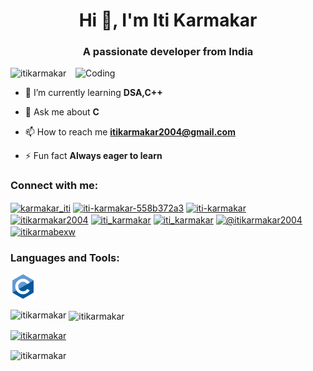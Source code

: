<h1 align="center">Hi 👋, I'm Iti Karmakar</h1>
<h3 align="center">A passionate developer from India</h3>

<img align="right" alt="Coding" width="400" src="https://cdn.dribbble.com/users/4055494/screenshots/15215756/media/d2b66c4ca0192aa26d103448b3d1518b.gif">

<p align="left"> <img src="https://komarev.com/ghpvc/?username=itikarmakar&label=Profile%20views&color=0e75b6&style=flat" alt="itikarmakar" /> </p>



- 🌱 I’m currently learning **DSA,C++**

- 💬 Ask me about **C**

- 📫 How to reach me **itikarmakar2004@gmail.com**

- ⚡ Fun fact **Always eager to learn**

<h3 align="left">Connect with me:</h3>
<p align="left">
<a href="https://twitter.com/karmakar_iti" target="blank"><img align="center" src="https://raw.githubusercontent.com/rahuldkjain/github-profile-readme-generator/master/src/images/icons/Social/twitter.svg" alt="karmakar_iti" height="30" width="40" /></a>
<a href="https://linkedin.com/in/iti-karmakar-558b372a3" target="blank"><img align="center" src="https://raw.githubusercontent.com/rahuldkjain/github-profile-readme-generator/master/src/images/icons/Social/linked-in-alt.svg" alt="iti-karmakar-558b372a3" height="30" width="40" /></a>
<a href="https://stackoverflow.com/users/iti-karmakar" target="blank"><img align="center" src="https://raw.githubusercontent.com/rahuldkjain/github-profile-readme-generator/master/src/images/icons/Social/stack-overflow.svg" alt="iti-karmakar" height="30" width="40" /></a>
<a href="https://www.hackerrank.com/itikarmakar2004" target="blank"><img align="center" src="https://raw.githubusercontent.com/rahuldkjain/github-profile-readme-generator/master/src/images/icons/Social/hackerrank.svg" alt="itikarmakar2004" height="30" width="40" /></a>
<a href="https://codeforces.com/profile/iti_karmakar" target="blank"><img align="center" src="https://raw.githubusercontent.com/rahuldkjain/github-profile-readme-generator/master/src/images/icons/Social/codeforces.svg" alt="iti_karmakar" height="30" width="40" /></a>
<a href="https://www.leetcode.com/iti_karmakar" target="blank"><img align="center" src="https://raw.githubusercontent.com/rahuldkjain/github-profile-readme-generator/master/src/images/icons/Social/leet-code.svg" alt="iti_karmakar" height="30" width="40" /></a>
<a href="https://www.hackerearth.com/@itikarmakar2004" target="blank"><img align="center" src="https://raw.githubusercontent.com/rahuldkjain/github-profile-readme-generator/master/src/images/icons/Social/hackerearth.svg" alt="@itikarmakar2004" height="30" width="40" /></a>
<a href="https://auth.geeksforgeeks.org/user/itikarmabexw" target="blank"><img align="center" src="https://raw.githubusercontent.com/rahuldkjain/github-profile-readme-generator/master/src/images/icons/Social/geeks-for-geeks.svg" alt="itikarmabexw" height="30" width="40" /></a>
</p>

<h3 align="left">Languages and Tools:</h3>
<p align="left"> <a href="https://www.cprogramming.com/" target="_blank" rel="noreferrer"> <img src="https://raw.githubusercontent.com/devicons/devicon/master/icons/c/c-original.svg" alt="c" width="40" height="40"/> </a> </p>

<p><img align="left" src="https://github-readme-stats.vercel.app/api/top-langs?username=itikarmakar&show_icons=true&locale=en&layout=compact" alt="itikarmakar" /></p>

<p>&nbsp;<img align="center" src="https://github-readme-stats.vercel.app/api?username=itikarmakar&show_icons=true&locale=en" alt="itikarmakar" /></p>

<p align="left"> <a href="https://github.com/ryo-ma/github-profile-trophy"><img src="https://github-profile-trophy.vercel.app/?username=itikarmakar" alt="itikarmakar" /></a> </p>
<p><img align="center" src="https://github-readme-streak-stats.herokuapp.com/?user=itikarmakar&" alt="itikarmakar" /></p>
